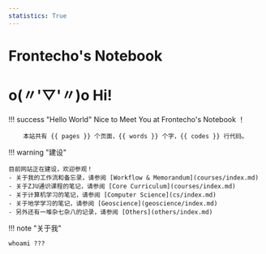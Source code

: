 ```yaml
---
statistics: True
---
```


# Frontecho's Notebook
# o(〃'▽'〃)o Hi!


!!! success "Hello World"
        Nice to Meet You at Frontecho's Notebook ！
        
        本站共有 {{ pages }} 个页面，{{ words }} 个字，{{ codes }} 行代码。


!!! warning "建设"
    
    目前网站正在建设，欢迎参观！
    - 关于我的工作流和备忘录，请参阅 [Workflow & Memorandum](courses/index.md)
    - 关于ZJU通识课程的笔记，请参阅 [Core Curriculum](courses/index.md)
    - 关于计算机学习的笔记，请参阅 [Computer Science](cs/index.md)
    - 关于地学学习的笔记，请参阅 [Geoscience](geoscience/index.md)
    - 另外还有一堆杂七杂八的记录，请参阅 [Others](others/index.md)


!!! note "关于我"

    whoami ???

